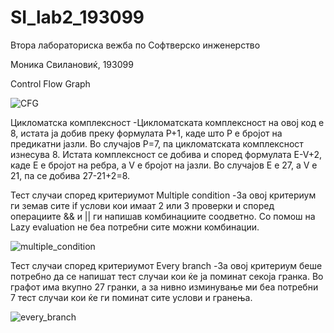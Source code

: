 # SI_lab2_193099

Втора лабораториска вежба по Софтверско инженерство

Моника Свилановиќ, 193099

Control Flow Graph

![CFG](https://user-images.githubusercontent.com/81697823/120245169-a37bfb00-c26c-11eb-8641-4b5b21a0ee7b.png)


Цикломатска комплексност
-Цикломатската комплексност на овој код е 8, истата ја добив преку формулата P+1, каде што P е бројот на предикатни јазли. Во случајoв P=7, па цикломатската комплексност изнесува 8.
Истата комплексност се добива и според формулата E-V+2, каде Е е бројот на ребра, а V е бројот на јазли. Во случајов E е 27, а V е 21, па се добива 27-21+2=8.

Тест случаи според критериумот Multiple condition
-За овој критериум ги земав сите if услови кои имаат 2 или 3 проверки и според операциите && и || ги напишав комбинациите соодветно. Со помош на Lazy evaluation не беа потребни сите можни комбинации.

![multiple_condition](https://user-images.githubusercontent.com/81697823/120245182-b5f63480-c26c-11eb-9320-cceaad2a63fa.png)

Тест случаи според критериумот Every branch
-За овој критериум беше потребно да се напишат тест случаи кои ќе ја поминат секоја гранка. Во графот има вкупно 27 гранки, а за нивно изминување ми беа потребни 7 тест случаи кои ќе ги поминат сите услови и гранења.

![every_branch](https://user-images.githubusercontent.com/81697823/120245197-c9090480-c26c-11eb-8c05-7995f54cb580.png)

